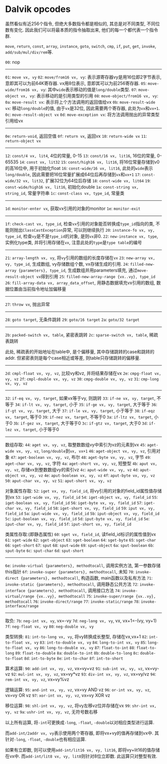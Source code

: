 # Dalvik opcodes

虽然看似有近256个指令, 但绝大多数指令都是相似的, 其总是对不同类型, 不同位数有变化. 因此我们可以将最本质的指令抽取出来, 他们的每一个都代表一个指令群.

`move`, `return`, `const`, `array`, `instance`, `goto`, `switch`, `cmp`, `if`, `put`, `get`, `invoke`, `add/sub/mul/div/rem`等.



`00`: nop

---

`01`: `move vx, vy`
`02`: `move/from16 vx, vy`: 表示源寄存器vy是用16位即2字节表示, 意即其可以为前64K寄存器. vx用8位表示, 意即其可以为前256寄存器.
`05`: `move-wide/from16 vx, vy`: 其中`wide`表示移动的值是`long/double`类型.
`07`: `move-object vx, vy`: 表示移动的是引用类型的引用
`08`: `move-object/from16 vx, vy`: 
`0a`: `move-result vx`: 表示将上个方法调用的返回值给vx
`0b`: `move-result-wide vx`: 移动`long/double`的值, 由于`vx`是32位, 因此需要两个寄存器, 此处为`vx`和`vx+1`.
`0c`: `move-result-object vx`
`0d`: `move-exception vx`: 将方法调用抛出的异常类型引用给vx

---

`0e`: `return-void`, 返回空值
`0f`: `return vx`, 返回vx
`10`: `return-wide vx`
`11`: `return-object vx`

---

`12`: `const/4 vx, lit4`, 4位的常量, 0-15
`13`: `const/16 vx, lit16`, 16位的常量, 0-65535
`14`: `const vx, lit32`
`15`: `const/high16 vx, lit16`, 将16位常量存储到v0的高16位中, 用于初始化float
`16`: `const-wide/16 vx, lit16`, 此处的`wide`表示`long/double`, 因此需要把16位常量扩展成64位后再存储到`vx`和`vx+1`
`17`: `const-wide/32 vx, lit32`, 扩展32位为64位后存储
`18`: `const-wide vx, lit64`
`19`: `const-wide/high16 vx, lit16`, 初始化double
`1a`: `const-string vx, string_id`, 常量字符串
`1c`: `const-class vx, type_id`, 常量类

---

`1d`: `monitor-enter vx`, 获取vx引用的对象的monitor
`1e`: `monitor-exit`

---

`1f`: `check-cast vx, type_id`, 检查`vx`引用的对象能否转换成`type_id`指向的类, 不能则抛出`ClassCastException`异常, 可以则继续执行
`20`: `instance-fo vx, vy, type_id`, 检查`vy`是不是`type_id`的对象, 是则`vx`非0.
`22`: `new-instance vx, type`, 实例化type类, 并将引用存储在`vx`, 注意此处的`type`是`type table`的编号

---

`21`: `array-length vx, vy`, 将`vy`引用的数组的长度存储在`vx`
`23`: `new-array vx, vy, type_id`, 生成数组, vy存储数组个数, vx存储生成的引用.
`24`: `filled-new-array {parameters}, type_id`, 生成数组并用parameters填充, 通过`move-result-object vx`得到引用
`25`: `filled-new-array-range {vx..vy}, type_id`
`26`: `fill-array-data vx, array_data_offset`, 用静态数据填充vx引用的数组, 数据位置由当前指令地址加偏移量

---

`27`: `throw vx`, 抛出异常

---

`28`: `goto target`, 无条件跳转
`29`: `goto/16 target`
`2a`: `goto/32 target`

---

`2b`: `packed-switch vx, table`, 紧密表跳转
`2c`: `sparse-switch vx, table`, 稀疏表跳转

此处, 稀疏表的开始地址在table中, 是个偏移量, 其中存储跳转的case和跳转的addr. 但紧密表则是每个case相近或等差, 则table只存储跳转的偏移量.

---

`2d`: `cmpl-float vx, vy, vz`, 比较vy和vz, 并将结果存储在vx
`2e`: `cmpg-float vx, vy, vz`
`2f`: `cmpl-double vx, vy, vz`
`30`: `cmpg-double vx, vy, vz`
`31`: `cmp-long vx, vy, vz`

---

`32`: `if-eq vx, vy, target`, 如果vx等于vy, 则跳转
`33`: `if-ne vx, vy, target`, 不等于
`34`: `if-lt vx, vy, target`, 小于
`35`: `if-ge vx, vy, target`, 大于等于
`36`: `if-gt vx, vy, target`, 大于
`37`: `if-le vx, vy, target`, 小于等于
`38`: `if-eqz vx, target`, 等于0
`39`: `if-nez vx, target`, 不等于0
`3a`: `if-ltz vx, target`, 小于0
`3b`: `if-gez vx, target`, 大于等于0
`3c`: `if-gtz vx, target`, 大于0
`3d`: `if-lez vx, target`, 小于等于0

---

数组存取:
`44`: `aget vx, vy, vz`, 取整数数组vy中索引为vz的元素到vx
`45`: `aget-wide vx, vy, vz`, `long/double`到`vx, vx+1`
`46`: `aget-object vx, vy, vz`, 引用对象
`47`: `aget-boolean vx, vy, vz`, 布尔
`48`: `aget-byte vx, vy, vz`, 字节
`49`: `aget-char vx, vy, vz`, 字符
`4a`: `aget-short vx, vy, vz`, 短整型
`4b`: `aput vx, vy, vz`, 存储vx到整数数组vy的索引vz
`4c`: `aput-wide vx, vy, vz`
`4d`: `aput-object vx, vy, vz`
`4e`: `aput-boolean vx, vy, vz`
`4f`: `aput-byte vx, vy, vz`
`50`: `aput-char vx, vy, vz`
`51`: `aput-short vx, vy, vz`

对象属性存取:
`52`: `iget vx, vy, field_id`, 将vy引用的对象的field_id属性值存储到vx
`53`: `iget-wide vx, vy, field_id`
`54`: `iget-object vx, vy, field_id`
`55`: `iget-boolean vx, vy, field_id`
`56`: `iget-byte vx, vy, field_id`
`57`: `iget-char vx, vy, field_id`
`58`: `iget-short vx, vy, field_id`
`59`: `iput vx, vy, field_id`
`5a`: `iput-wide vx, vy, field_id`
`5b`: `iput-object vx, vy, field_id`
`5c`: `iput-boolean vx, vy, field_id`
`5d`: `iput-byte vx, vy, field_id`
`5e`: `iput-char vx, vy, field_id`
`5f`: `iput-short vx, vy, field_id`

类属性存取:(即静态属性)
`60`: `sget vx, field_id`, 读field_id标识的属性值到vx
`61`: `sget-wide`
`62`: `sget-object`
`63`: `sget-boolean`
`64`: `sget-byte`
`65`: `sget-char`
`66`: `sget-short`
`67`: `sput`
`68`: `sput-wide`
`69`: `sput-object`
`6a`: `sput-boolean`
`6b`: `sput-byte`
`6c`: `sput-char`
`6d`: `sput-short`

---

`6e`: `invoke-virtual {parameters}, methodtocall`, 调用实例方法, 第一参数存储this指针
`6f`: `invoke-super {parameters}, methodtocall`, 未知
`70`: `invoke-direct {parameters}, methodtocall`, 构造函数, main函数以及私有方法
`71`: `invoke-static {parameters}, methodtocall`, 调用静态公共方法
`72`: `invoke-interface {parameters}, methodtocall`, 调用接口方法
`74`: `invoke-virtual/range {vx..vy}, methodtocall`
`75`: `invoke-super/range {vx..vy}, methodtocall`
`76`: `invoke-direct/range`
`77`: `invoke-static/range`
`78`: `invoke-interface/range`

---

取负:
`7b`: `neg-int vx, vy`, vx=-vy
`7d`: `neg-long vx, vy`, vx, vx+1=-(vy, vy+1)
`7f`: `neg-float vx, vy`
`80`: `neg-double vx, vy`

类型转换:
`81`: `int-to-long vx, vy`, 将vy转换成长整型, 存储在vx,vx+1
`82`: `int-to-float vx, vy`
`83`: `int-to-double vx, vy`
`84`: `long-to-int vx, vy`
`85`: `long-to-float vx, vy`
`86`: `long-to-double vx, vy`
`87`: `float-to-int`
`88`: `float-to-long`
`89`: `float-to-double`
`8a`: `double-to-int`
`8b`: `double-to-long`
`8c`: `double-to-float`
`8d`: `int-to-byte`
`8e`: `int-to-char`
`8f`: `int-to-short`

算术运算:
`90`: `add-int vx, vy, vz`, vx=vy+vz
`91`: `sub-int vx, vy, vz`, vx=vy-vz
`92`: `mul-int vx, vy, vz`, vx=vy*vz
`93`: `div-int vx, vy, vz`, vx=vy/vz
`94`: `rem-int vx, vy, vz`, vx=vy%vz

逻辑运算:
`95`: `and-int vx, vy, vz`, vx=vy AND vz
`96`: `or-int vx, vy, vz`, vx=vy OR vz
`97`: `xor-int vx, vy, vz`, vx=vy XOR vz

移位运算:
`98`: `shl-int vx, vy, vz`, 将vy左移vz位并存储在vx
`99`: `shr-int vx, vy, vz`
`9a`: `ushr-int vx, vy, vz`, 无符号数右移

以上所有运算, 将`-int`可更换成`-long`, `-float`, `-double`以对相应类型进行运算.

而`add-int/2addr vx, vy`表示使用两个寄存器, 即将vx+vy的值再存储到vx中. 其针对`-long`, `-float`, `-double`也有相应运算.

如果有立即数, 则可以使用`add-int/lit16 vx, vy, lit16`, 即将vy+lit16的值存储在vx中. 而`add-int/lit8 vx, vy, lit8`则针对8位立即数. 此运算只对整型有效.